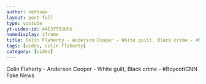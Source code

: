 ```yaml
---
author: nethoax
layout: post-full
type: youtube
yt-video-id: 44E3TT9JUhU
homedisplay: iframe
title: Colin Flaherty - Anderson Cooper - White guilt, Black crime - #BoycottCNN Fake News
tags: [video, colin flaherty]
category: [video]
---
```

Colin Flaherty - Anderson Cooper - White guilt, Black crime - #BoycottCNN Fake News 
